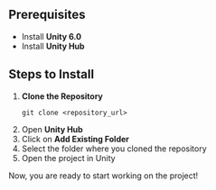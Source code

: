 <h2>Prerequisites</h2>
<ul>
    <li>Install <strong>Unity 6.0</strong></li>
    <li>Install <strong>Unity Hub</strong></li>
</ul>

<h2>Steps to Install</h2>
<ol>
    <li><strong>Clone the Repository</strong>
        <pre><code>git clone &lt;repository_url&gt;</code></pre>
    </li>
    <li>Open <strong>Unity Hub</strong></li>
    <li>Click on <strong>Add Existing Folder</strong></li>
    <li>Select the folder where you cloned the repository</li>
    <li>Open the project in Unity</li>
</ol>

<p>Now, you are ready to start working on the project!</p>
